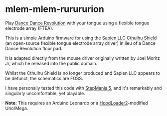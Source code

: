 # mlem-mlem-rurururion
Play [Dance Dance Revolution](https://en.wikipedia.org/wiki/Dance_Dance_Revolution) with your tongue using a flexible tongue electrode array (FTEA).

This is a simple Arduino firmware for using the [Sapien LLC Cthulhu Shield](https://github.com/SapienLLCdev/Cthulhu) (an open-source flexible tongue electrode array driver) in lieu of a Dance Dance Revolution floor pad.

It is adapted directly from the mouse driver originally written by Joel Moritz Jr, which he released into the public domain.

Whilst the Cthulhu Shield is no longer produced and Sapien LLC appears to be defunct, the schematics are FOSS.

I have personally tested this code with [StepMania 5](https://www.stepmania.com), and it's remarkably and singularly uncomfortable, yet playable.

**Note:** This requires an Arduino Leonardo or a [HoodLoader2](https://github.com/NicoHood/HoodLoader2)-modified Uno/Mega.
